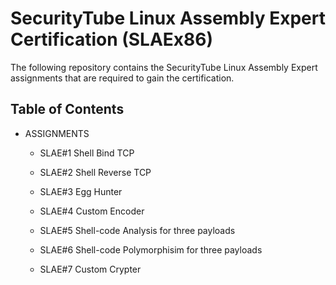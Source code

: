 # SecurityTube Linux Assembly Expert Certification (SLAEx86) 
The following repository contains the SecurityTube Linux Assembly Expert assignments that are required to gain the certification. 
## Table of Contents
- ASSIGNMENTS
	- SLAE#1 Shell Bind TCP

	- SLAE#2 Shell Reverse TCP

	- SLAE#3 Egg Hunter 

	- SLAE#4 Custom Encoder 

	- SLAE#5 Shell-code Analysis for three payloads 
  
	- SLAE#6 Shell-code Polymorphisim for three payloads

	- SLAE#7 Custom Crypter 
  
